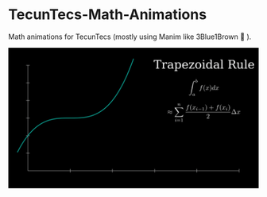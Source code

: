 # TecunTecs-Math-Animations
Math animations for TecunTecs (mostly using Manim like 3Blue1Brown :slightly_smiling_face: ).

![/0-Trapezoidal-Rule](/0-Trapezoidal-Rule/TrapezoidalRule_ManimCE_v0.11.0.gif)
